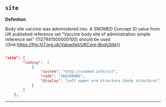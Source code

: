 ## `site`

<b>Definition</b><br>

Body site vaccine was administered into. A SNOMED Concept ID value from UK published reference set “Vaccine body site of administration simple reference set” (1127941000000100) should be used {{link:https://fhir.hl7.org.uk/ValueSet/UKCore-BodySite}}

```json

"site": {
        "coding":  [
            {
                "system": "http://snomed.info/sct",
                "code": "368208006",
                "display": "Left upper arm structure (body structure)"
            }
        ]
    },
```
---